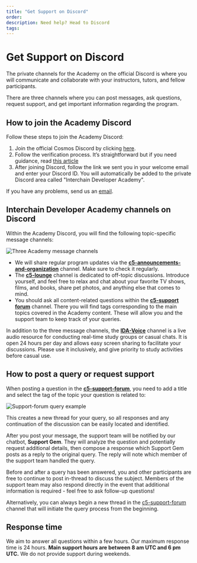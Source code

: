 ```yaml
---
title: "Get Support on Discord"
order:
description: Need help? Head to Discord
tags:
---
```


# Get Support on Discord

<!--
Include for Week 0 start, later back into comment, plus everything below needs to be included in a comment for Week 0.
-->

<!--
"Detailed information is available during the week before launch."
-->

The private channels for the Academy on the official Discord is where you will communicate and collaborate with your instructors, tutors, and fellow participants.

There are three channels where you can post messages, ask questions, request support, and get important information regarding the program.

## How to join the Academy Discord

Follow these steps to join the Academy Discord:

1. Join the official Cosmos Discord by clicking [here](https://discord.gg/cosmosnetwork).
2. Follow the verification process. It’s straightforward but if you need guidance, read [this article](https://medium.com/@alicemeowuk/cosmos-developers-discord-access-7c15951cc839)
3. After joining Discord, follow the link we sent you in your welcome email and enter your Discord ID. You will automatically be added to the private Discord area called "Interchain Developer Academy".

If you have any problems, send us an [email](mailto:academy@interchain.io).

## Interchain Developer Academy channels on Discord

Within the Academy Discord, you will find the following topic-specific message channels:

![Three Academy message channels](/ida-course/images/discord-ida-c5-channels.png)

* We will share regular program updates via the [**c5-announcements-and-organization**](https://discord.com/channels/669268347736686612/1165928411961757727) channel. Make sure to check it regularly.
* The [**c5-lounge**](https://discord.com/channels/669268347736686612/1165929215112261682) channel is dedicated to off-topic discussions. Introduce yourself, and feel free to relax and chat about your favorite TV shows, films, and books, share pet photos, and anything else that comes to mind.
* You should ask all content-related questions within the [**c5-support forum**](https://discord.com/channels/669268347736686612/1165929341176270888) channel. There you will find tags corresponding to the main topics covered in the Academy content. These will allow you and the support team to keep track of your queries.

In addition to the three message channels, the [**IDA-Voice**](https://discord.com/channels/669268347736686612/1113844857610449050) channel is a live audio resource for conducting real-time study groups or casual chats. It is open 24 hours per day and allows easy screen sharing to facilitate your discussions. Please use it inclusively, and give priority to study activities before casual use.

<!--
## Support Gem

The [**c5-support-forum**](https://discord.com/channels/669268347736686612/1165929341176270888) now features combination support from B9Lab's expert instructors and their **Support Gem** AI chatbot.

Support Gem is a modern AI system, but it does not function with total independence. It is designed to facilitate the Academy's support service by generating coherent responses to queries; these responses are then reviewed (and if necessary are revised) by one of our expert instructors to ensure a high standard of quality.

Support Gem is capable of responding to a wide variety of queries regarding the interchain and blockchain technology more generally. It can provide assistance with course curriculum and technical support, but it cannot respond regarding program-specific queries (for example, program scheduling or deadlines).

However, please feel free to ask any question you need to in the [**c5-support-forum**](https://discord.com/channels/669268347736686612/1165929341176270888). The human support team will be there to respond to any queries that Support Gem cannot assist with.

We hope you will find Support Gem's involvement interesting and informative!
-->

## How to post a query or request support

When posting a question in the [**c5-support-forum**](https://discord.com/channels/669268347736686612/1165929341176270888), you need to add a title and select the tag of the topic your question is related to:

![Support-forum query example](/ida-course/images/discord-howto-supportforum2023.png)

This creates a new thread for your query, so all responses and any continuation of the discussion can be easily located and identified.

<!--
After you post your message, the Support Gem will analyze the question and potentially request additional details. It will then compose a response, which is reviewed by a member of the support team and potentially revised for improved accuracy prior to publication. Support Gem's response will note which member of the support team provided human oversight.

Before and after a query has been answered, you and other participants are free to continue to post in-thread to discuss the subject. However, Support Gem will only respond to the original post of any given thread. Members of the support team may also respond directly in the event that additional information is required.
-->

After you post your message, the support team will be notified by our chatbot, **Support Gem**. They will analyze the question and potentially request additional details, then compose a response which Support Gem posts as a reply to the original query. The reply will note which member of the support team handled the query.

Before and after a query has been answered, you and other participants are free to continue to post in-thread to discuss the subject. Members of the support team may also respond directly in the event that additional information is required - feel free to ask follow-up questions!

Alternatively, you can always begin a new thread in the [c5-support-forum](https://discord.com/channels/669268347736686612/1165929341176270888) channel that will initiate the query process from the beginning.

## Response time

We aim to answer all questions within a few hours. Our maximum response time is 24 hours. **Main support hours are between 8 am UTC and 6 pm UTC.** We do not provide support during weekends.
